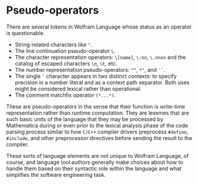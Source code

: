 # Pseudo-operators

There are several tokens in Wolfram Language whose status as an operator is questionable.

* String-related characters like `"`.
* The line continuation pseudo-operator `\`.
* The character representation operators: `\[name]`, `\:nn`, `\.nnnn` and the catalog of escaped characters `\n`, `\t`, etc.
* The number representation pseudo-operators: `^^`, `*^`, and ``` `` ```.
* The single `` ` `` character appears in two distinct contexts: to specify precision in a number literal and as a context path separator. Both uses might be considered lexical rather than operational.
* The comment matchfix operator `(*...*)`.

These are pseudo-operators in the sense that their function is write-time  representation rather than runtime computation. They are lexemes that are such basic units of the language that they may be processed by Mathematica during or even prior to the lexical analysis phase of the code parsing process similar to how `C/C++` compiler drivers preprocess `#define`, `#include`, and other preprocessor directives before sending the result to the compiler.

These sorts of language elements are not unique to Wolfram Language, of course, and language tool authors generally make choices about how to handle them based on their syntactic role within the language and what simplifies the software engineering task.
